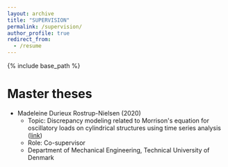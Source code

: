 ```yaml
---
layout: archive
title: "SUPERVISION"
permalink: /supervision/
author_profile: true
redirect_from:
  - /resume
---
```


{% include base_path %}

Master theses
====
* Madeleine Durieux Rostrup-Nielsen (2020)
	* Topic: Discrepancy modeling related to Morrison's equation for oscillatory loads on cylindrical structures using time series analysis ([link](https://findit.dtu.dk/en/catalog/2599206775))
	* Role: Co-supervisor
	* Department of Mechanical Engineering, Technical University of Denmark
